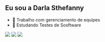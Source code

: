 ## Eu sou a Darla Sthefanny


- 🔭 Trabalho com gerenciamento de equipes
- 🌱 Estudando Testes de Sosftware
  
<div> 
  <a href="https://instagram.com/eudarlas" target="_blank"><img src="https://img.shields.io/badge/-Instagram-%23E4405F?style=for-the-badge&logo=instagram&logoColor=white" target="_blank"></a> 
  <a href = "mailto:darlasthefanny74@gmail.com"><img src="https://img.shields.io/badge/-Gmail-%23333?style=for-the-badge&logo=gmail&logoColor=white" target="_blank"></a>
  <a href="https://www.linkedin.com/in/darla-silva-225376234" target="_blank"><img src="https://img.shields.io/badge/-LinkedIn-%230077B5?style=for-the-badge&logo=linkedin&logoColor=white" target="_blank"></a> 
  
</div>
